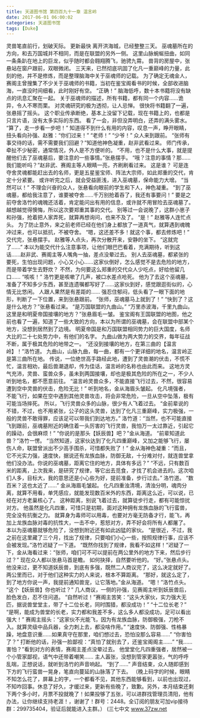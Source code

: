 ```yaml
---
title: 天道图书馆 第四百九十一章 温言岭
date: 2017-06-01 06:00:02
categories: 天道图书馆
tags: [Duke]
---
```


灵兽笔直前行，划破天际。 更新最快
离开洪海城，已经整整三天。
巫魂墓所在的方向，和去万国城并不相同，而是在联盟的另外一侧。
这里山脉蜿蜒扭曲，如同一条条趴在地上的巨龙，似乎随时都会翱翔腾飞，驰骋九霄。
兽背的房屋中，张悬站在窗户跟前，双眼微闭。
三天来，已然彻底巩固了化凡一重巅峰的力量，此刻的他，并不是修炼，而是整理脑海中关于巫魂师的记载。
为了确定无魂金人，赛阁主曾搜集了不少关于巫魂师的书籍，当初在鉴宝阁看书的时候，全部收进脑海，一直没时间细看，此时刚好有空。
“正确！”
脑海低呼，数十本书籍将没有缺点的讯息汇聚在一起。
关于巫魂师的描述，所有书籍，都有同一个内容……诡异，令人不寒而栗。
对灵魂研究的极为透彻，让人忌惮。
很快将书籍翻了一遍，张悬摇了摇头。
这个职业传承断绝，基本上没留下记载，现在书籍上的，也都是只言片语，没有太多实际的东西。
看了一会，非但没弄明白，还弄的满头雾水。
“算了，走一步看一步吧！”
知道得不到什么有用的内容，叹息一声，睁开眼睛，扭头看向孙强、赵雅：“你们过来！”
“老师！”
“少爷！”
众人来到跟前。
“张师有事交待的话，需不需要我们回避？”知道他神色凝重，赵非武看过来。
师门传承，牵扯不少秘密，通常情况，外人是不方便听的。
“不用，也不是什么大事，就是提醒他们去了巫魂墓后，要注意的一些事情。”张悬摆手。
“哦？注意的事情？那……我们能听吗？”赵非武、赛阁主等人眼睛一亮，齐刷刷看过来。
这是谁？
可是连夺舍灵魂都能赶出去的名师，更是五星鉴宝师、阵法大宗师，如此郑重的交代，肯定十分紧要。
或许听完之后，就会受益匪浅，进入巫魂墓，保命能力大增。
“当然可以！”
不理会兴奋的众人，张悬看向眼前的学生和下人，神色凝重。
“到了巫魂墓，都给我注意了，谁要被夺舍……千万别抢着吞了，我还有事要问！”
要是之前夺舍洛竹的魂魄还活着，肯定能问出有用的信息，或许就不用冒险去巫魂墓了。
越想越觉得懊悔，所以这次要郑重其事的交代。
别等过一会说晚了，这群小崽子和孙强，抢着把人家弄死，就算再想询问，也来不及了。
“是！”
赵雅等人连忙点头。
为了防止意外，来之前老师已经在他们身上都放了一道真气，就算遇到魂魄冲过来，也可以抵抗，不被夺舍。
“嗯，这还差不多！就这个事，都去修炼吧！”
交代完，张悬摆手。
赵雅等人点头，再次分散开来，安静的坐下。
“这就完了……”
本以为能交代什么注意事项，让他们眼巴巴看着，充满期待，听到这话……赵非武、赛阁主等人嘴角一抽，差点没晕过去。
别人去巫魂墓，都紧张的要死，生怕出现问题，小心又小心……这家伙倒好，怎么感觉不是去危险的地方，而是带着学生去野炊？
不然，为何要这么郑重的交代众人少吃点，好给他留几口……
“咳咳！”
洛竹更是咳嗽了几声，被口水差点呛死。
他为了去这个巫魂墓，准备了不知多少东西，甚至连遗嘱都写好了……这家伙到好，感觉跟逛街似的，心情无比悠闲。
人跟人果然是有差距的……
强忍住郁闷，低头看了一眼下面的地形，判断了一下位置，来到张悬跟前。
“张师，巫魂墓马上就到了！”
“快到了？这是什么地方？”张悬看过来。
“是万国联盟的九曲山。”
“万里赤波海，千里九曲山。这里是和明夏帝国接壤的地方？”张悬眉毛一皱。
鉴宝阁有王国联盟的地图，他之前也看了一遍，知道了一些大致的方向，本以为所谓的巫魂墓，会在联盟中部某个地方，没想到居然到了边境。
明夏帝国是和万国联盟相同势力的巨大国度，名师大比的二十七处势力中，有他们的名字。
九曲山做为两大势力的交界，每年征战不断，属于极其危险的地带之一。
“还没到接壤的地方，在第三曲的【温言岭】！”洛竹道。
九曲山，山脉九曲，每一曲，都有一个更详细的地名，温言岭正是第三曲所在地。
传说，一位绝世高手路经此地，遭到了灵兽潮的伏击，不慌不忙，温言相劝，最后兽潮退却，传为佳话，温言岭的名称也由此而来。
这地方灵气充沛，灵兽、蛮兽众多，虽未到两国接壤，却也是极其危险的所在之一，不少人听到地名，都不愿意前往。
“温言岭灵兽众多，不能直接飞行过去，不然，很容易遭到空中灵兽的伏击，危险无比！”
听到地名，金从海眉头皱起。
化凡境强者，不能飞行，如果在空中遇到其他灵兽攻击，将会非常危险，一旦从空中坠落，极有可能当场摔死。
所以，飞行灵兽众多的山脉，很少有人飞着过去。
“金前辈说的不错，不过，也不用紧张，公子的这头灵兽，达到了化凡三重巅峰，实力极强，一般的灵兽不敢得罪，应该足可以带我们到达地方。”
洛竹道：“当然，也不可能直接飞到跟前，巫魂墓附近的确住着一头厉害的飞行灵兽，我怕万一太过靠近，引起它的躁动，会很麻烦！”
“你说的是那头【妖辰兽】吧？”金从海道。
“前辈知道此兽？”洛竹一愣。
“当然知道，这家伙达到了化凡四重巅峰，又加之能够飞行，屡伤人命，联盟曾派出不少高手围杀，可惜都失败了！”
金从海神色凝重：“而且，它不光实力强，速度快，据说还有龙族血脉，防御无敌，十分难对付，就连兽堂拿他们没办法。你说的巫魂墓，距离它住的地方，具体有多远？”
“不远，只有数百米的距离，上次我来，是研究了规律，等它出去觅食，才找了机会进去的。这次咱们人多，目标大，我的意思还是小心些为好，提前准备，步行过去。”
洛竹道。
“数百米？这也太近了……”
金从海眉毛皱起。
化凡四重浊清境，清浊分明，魂肉分离，就算不用看，单凭感应，就能发现数百米外的东西，距离这么近，可以说，已经在对方老巢核心了。
这种距离，别说飞着过去，就算徒步行走，都有可能惊扰对方。
他虽然是化凡四重，可惜只是初期，面对这种拥有龙族血脉的飞行蛮兽，完全没有抗衡之力。
就算身为毒师可以用毒，也要对方毫无防备才行，能飞，再加上龙族血脉对毒的抗性大，一击不中，惹怒对方，弄不好会将所有人都屠了。
本以为巫魂墓就够危险了，没想到附近还有如此凶猛的家伙。
“是很近，不过，我之前在这里藏了三个月，找出了规律，只要咱们小心一些，按照规律行事，应该不会被发现。”洛竹迟疑了一下道。
“既然你找到了规律，我看不如这样！”迟疑了一下，金从海看过来：“张师，咱们可不可以提前在两公里外的地方下来，然后步行过？”
现在众人都以张悬马首是瞻。
如何抉择，自然要听他的。
“好。”张悬点头。
他没来过，更不知道妖辰兽，到底有多强，既然二人商议完了，这么决定就好了。
两公里而已，对于他们这种实力的人来说，根本不算距离。
“那好，就这么定了，到了地方你说一声，我提前通知兽宠，让它落地。”金从海道。
“嗯！”洛竹点头。
“这个【妖辰兽】你也听过？”
几人商议，一侧的孙强，见赛阁主听到妖辰兽后，脸色发白，忍不住问道。
“自然听过！”赛阁主苦笑：“这头大家伙，实力强大无匹，据说兽堂堂主，带了十二位长老，同时围猎，都没成功！”
“十二位长老？”
“是啊，能成为兽堂的长老，实力都和我差不多，这么多人都没成功，足可以看出强大！”
赛阁主摇头：“这家伙不光能飞，因为有龙族血脉，防御极强，刀枪不入。就算灵级中品兵器，全力刺上去，都没啥作用。”
“速度快、防御强、性格暴躁，地盘意识重……如果真守在那里，咱们想过去，恐怕没那么容易……”
“你害怕了？”
打断他的话，孙强一脸鄙视：“真怕了就别去了，还鉴宝阁阁主……”
“我……害怕？”看到对方的表情，赛阁主差点没晕过去。
他堂堂化凡四重强者，居然被一个小管家鄙视，语气中还带着嘲笑……
主人嚣张，没想到管家更嚣张，气的呼呼乱喘，正想说话，就听到洛竹的声音响起。
“到了……”
声音结束，众人随即感到下方的飞行蛮兽一晃身，笔直向蔓延的山脉落了下去。
（晚上码字的时候，眼睛不知怎么花了，屏幕上的字，一个都看不见，其他东西能够看到，以前也出现过，不知咋回事。休息了好久，才缓过来，更新有些晚了，致歉。另外，本月结束还剩下两个多小时，月票不投就晚了！如果投够了五张，可以进群找管理员清阳，他有办法，让你继续支持老涯！，谢谢了！群号：2448。全订阅的朋友可加vip接待群：299735404，验证后就能进入主群。）
(三七中文 www.37zw.net